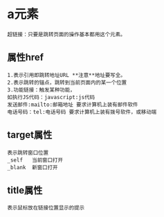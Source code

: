 # a元素
    超链接：只要是跳转页面的操作基本都用这个元素。

## 属性href
    1.表示引用即跳转地址URL **注意**地址要写全。
    2.表示跳转的锚点，跳转到当前页面内的某一个位置
    3.功能链接：触发某种功能，
    如执行JS代码：javascript:js代码
    发送邮件:mailto:邮箱地址 要求计算机上装有邮件软件
    电话号码：tel:电话号码 要求计算机上装有拨号软件，或移动端
## target属性
    表示跳转窗口位置
    _self   当前窗口打开
    _blank  新窗口打开

## title属性
    表示鼠标放在链接位置显示的提示